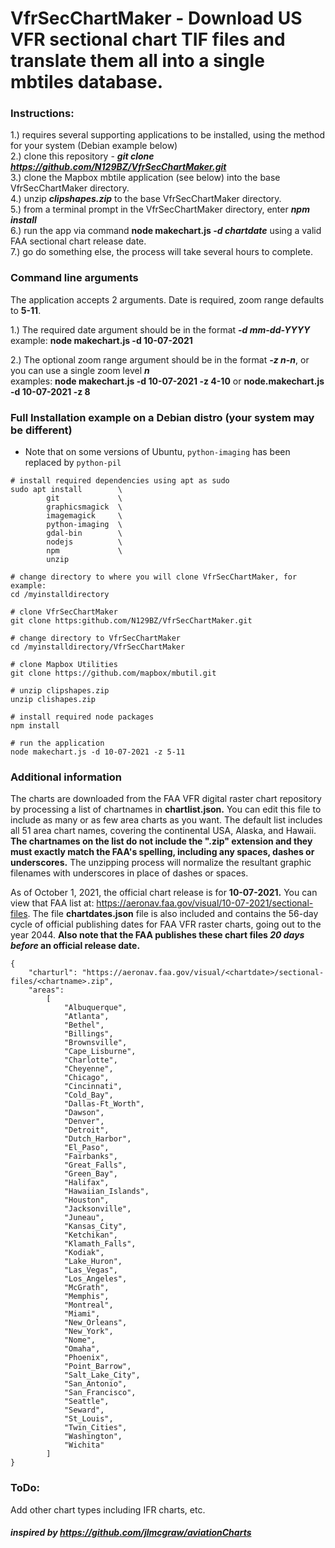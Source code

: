 # VfrSecChartMaker - Download US VFR sectional chart TIF files and translate them all into a single mbtiles database.  

### Instructions:   
1.) requires several supporting applications to be installed, using the method for your system (Debian example below)              
2.) clone this repository - ***git clone https://github.com/N129BZ/VfrSecChartMaker.git***    
3.) clone the Mapbox mbtile application (see below) into the base VfrSecChartMaker directory.       
4.) unzip ***clipshapes.zip*** to the base VfrSecChartMaker directory.   
5.) from a terminal prompt in the VfrSecChartMaker directory, enter ***npm install***     
6.) run the app via command **node makechart.js *-d chartdate*** using a valid FAA sectional chart release date.        
7.) go do something else, the process will take several hours to complete.
     
### Command line arguments    
The application accepts 2 arguments. Date is required, zoom range defaults to **5-11**.     
        
1.) The required date argument should be in the format ***-d mm-dd-YYYY***            
        example: **node makechart.js -d 10-07-2021**        
            
2.) The optional zoom range argument should be in the format ***-z n-n***, or you can use a single zoom level ***n***                
        examples: **node makechart.js -d 10-07-2021 -z 4-10** or **node.makechart.js -d 10-07-2021 -z 8**     
                        
### Full Installation example on a Debian distro (your system may be different)
* Note that on some versions of Ubuntu, ```python-imaging``` has been replaced by ```python-pil```
```
# install required dependencies using apt as sudo
sudo apt install        \    
        git             \       
        graphicsmagick  \
        imagemagick     \
        python-imaging  \
        gdal-bin        \
        nodejs          \
        npm             \
        unzip

# change directory to where you will clone VfrSecChartMaker, for example:
cd /myinstalldirectory

# clone VfrSecChartMaker
git clone https:github.com/N129BZ/VfrSecChartMaker.git

# change directory to VfrSecChartMaker
cd /myinstalldirectory/VfrSecChartMaker

# clone Mapbox Utilities
git clone https://github.com/mapbox/mbutil.git     

# unzip clipshapes.zip 
unzip clishapes.zip

# install required node packages
npm install      

# run the application
node makechart.js -d 10-07-2021 -z 5-11

```
### Additional information       
The charts are downloaded from the FAA VFR digital raster chart repository by processing a list of chartnames in **chartlist.json.** You can edit this file to include as many or as few area charts as you want. The default list includes all 51 area chart names, covering the continental USA, Alaska, and Hawaii. **The chartnames on the list do not include the ".zip" extension and they must exactly match the FAA's spelling, including any spaces, dashes or underscores.** The unzipping process will normalize the resultant graphic filenames with underscores in place of dashes or spaces.     
       
As of October 1, 2021, the official chart release is for **10-07-2021.**  You can view that FAA list at: https://aeronav.faa.gov/visual/10-07-2021/sectional-files.  The file **chartdates.json** file is also included and contains the 56-day cycle of official publishing dates for FAA VFR raster charts, going out to the year 2044. **Also note that the FAA publishes these chart files *20 days before* an official release date.**    
```
{
    "charturl": "https://aeronav.faa.gov/visual/<chartdate>/sectional-files/<chartname>.zip",
    "areas":
        [
            "Albuquerque",
            "Atlanta",
            "Bethel",
            "Billings",
            "Brownsville",
            "Cape_Lisburne",
            "Charlotte",
            "Cheyenne",
            "Chicago",
            "Cincinnati",
            "Cold_Bay",
            "Dallas-Ft_Worth",
            "Dawson",
            "Denver",
            "Detroit",
            "Dutch_Harbor",
            "El_Paso",
            "Fairbanks",
            "Great_Falls",
            "Green_Bay",
            "Halifax",
            "Hawaiian_Islands",
            "Houston",
            "Jacksonville",
            "Juneau",
            "Kansas_City",
            "Ketchikan",
            "Klamath_Falls",
            "Kodiak",
            "Lake_Huron",
            "Las_Vegas",
            "Los_Angeles",
            "McGrath",
            "Memphis",
            "Montreal",
            "Miami",
            "New_Orleans",
            "New_York",
            "Nome",
            "Omaha", 
            "Phoenix",
            "Point_Barrow",
            "Salt_Lake_City",
            "San_Antonio",
            "San_Francisco",
            "Seattle",
            "Seward",
            "St_Louis",
            "Twin_Cities",
            "Washington",
            "Wichita"            
        ]
}
```

### ToDo:    
Add other chart types including IFR charts, etc.    
     
      
#### ***inspired by https://github.com/jlmcgraw/aviationCharts*** 

